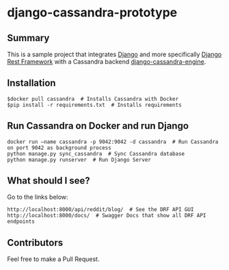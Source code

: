 # django-cassandra-prototype

## Summary

This is a sample project that integrates [Django](https://www.djangoproject.com/) and more specifically [Django Rest Framework](http://www.django-rest-framework.org/) with a Cassandra backend [django-cassandra-engine](https://github.com/r4fek/django-cassandra-engine).

## Installation

    $docker pull cassandra  # Installs Cassandra with Docker
    $pip install -r requirements.txt  # Installs requirements

## Run Cassandra on Docker and run Django

    docker run —name cassandra -p 9042:9042 -d cassandra  # Run Cassandra on port 9042 as background process
    python manage.py sync_cassandra  # Sync Cassandra database
    python manage.py runserver  # Run Django Server

## What should I see?

Go to the links below:

    http://localhost:8000/api/reddit/blog/  # See the DRF API GUI
    http://localhost:8000/docs/  # Swagger Docs that show all DRF API endpoints

## Contributors

Feel free to make a Pull Request.

